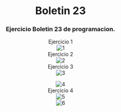 <center>
<div>
<h1>Boletin 23</h1>

<h3>Ejercicio Boletin 23 de programacion.</h3>

Ejercicio 1<br>
<img src="https://image.ibb.co/euTD9x/1.png" alt="1" border="0">
<br>
Ejercicio 2<br>
<img src="https://image.ibb.co/czV4Gc/2.png" alt="2" border="0">
<br>
Ejercicio 3
<br>
<img src="https://image.ibb.co/kbHUhH/3.png" alt="3" border="0">
<br>

<img src="https://image.ibb.co/doBN2H/4.png" alt="4" border="0">
<br>
Ejercicio 4
<br>
<img src="https://image.ibb.co/dzELpx/5.png" alt="5" border="0">
<br>
<img src="https://image.ibb.co/fKuybc/6.png" alt="6" border="0">
</div>
</center>
